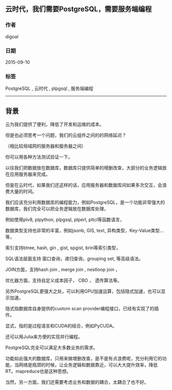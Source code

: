 ## 云时代，我们需要PostgreSQL，需要服务端编程   
                                                                                                 
### 作者                                                                                
digoal                                                                                
                                                                                
### 日期                                                                                 
2015-09-10                                                                      
                                                                                  
### 标签                                                                                
PostgreSQL , 云时代 , plpgsql , 服务端编程      
                                                                                            
----                                                                                            
                                                                                             
## 背景                     
云为我们提供了便利，降低了开发和运维的成本。  
  
但是也必须思考一个问题，我们的云组件之间的的网络延迟？  
  
（相比较局域网的服务器和服务器之间）  
  
你可以用各种方法测试验证一下。  
  
以往我们把数据放在数据库，数据库只提供简单的增删改查，大部分的业务逻辑放在应用服务器来完成。  
  
但是在云时代，如果我们还这样的话，应用服务器和数据库间如果多次交互，会浪费大量的时间。  
  
我们应该充分利用数据库的编程能力，例如PostgreSQL，是一个功能非常强大的数据库，我们完全可以把业务逻辑放在数据库处理，  
  
例如使用plv8, plpython, plpgsql, plperl, pltcl等函数语言，  
  
数据类型支持也非常的丰富，例如jsonb, GIS, text, 异构类型，Key-Value类型...等，  
  
索引支持btree, hash, gin , gist, spgist, brin等索引类型，  
  
SQL语法层面支持 窗口查询，递归查询，grouping set, 等高级语法。  
  
JOIN方面，支持hash join , merge join , nestloop join ，  
  
优化器方面，支持自定义成本因子， CBO ， 遗传算法等。  
  
另外PostgreSQL更强大之处，可以利用GPU加速运算，包括隐式加速，也可以显示加速。  
  
隐式指数据库自身提供的custom scan provider编程接口，已经有实现了的插件。  
  
显式，指的是过程语言和CUDA的结合，例如PyCUDA。  
  
还可以用Julia来方便的实现并行编程。  
  
PostgreSQL完全可以满足大多数业务的需求。  
  
功能如此强大的数据库，只用来做增删改查，是不是有点浪费呢，充分利用它的功能，当网络是瓶颈的时候，让业务逻辑和数据靠近，可以大大提升效率，降低RT。mapreduce也是这种思想。  
  
当然，另一方面，我们还需要考虑业务和数据的耦合，太耦合了也不好。  
